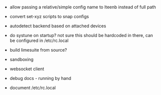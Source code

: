 * allow passing a relative/simple config name to lteenb instead of full path

* convert set-xyz scripts to snap configs

* autodetect backend based on attached devices

* do systune on startup? not sure this should be hardcoded in there, can
  be configured in /etc/rc.local

* build limesuite from source?

* sandboxing

* websocket client

* debug docs - running by hand

* document /etc/rc.local

